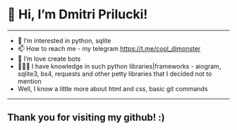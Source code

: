 # 👋 Hi, I’m Dmitri Prilucki!
____
- 👀 I’m interested in python, sqlite
- 📫 How to reach me - my telegram https://t.me/cool_dimonster
- 💖 I’m love create bots
- 👨🏻‍🎓 I have knowledge in such python libraries|frameworks - aiogram, sqlite3, bs4, requests and other petty libraries that I decided not to mention
- Well, I know a little more about html and css, basic git commands
____
## Thank you for visiting my github! :)
